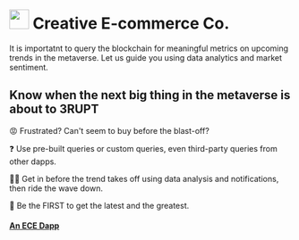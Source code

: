 #  <img src="https://user-images.githubusercontent.com/61543012/194781593-4dd309ce-afee-437b-8538-69ef5cbe42db.png" height="35" width="35" align-items="center" justify-content="center" /> Creative E-commerce Co.
It is importatnt to query the blockchain for meaningful metrics on upcoming trends in the metaverse. Let us guide you using data analytics and market sentiment.

## Know when the next big thing in the metaverse is about to 3RUPT

😡 Frustrated? Can't seem to buy before the blast-off? 

❓ Use pre-built queries or custom queries, even third-party queries from other dapps.

🔺🔻 Get in before the trend takes off using data analysis and notifications, then ride the wave down.

🚩 Be the FIRST to get the latest and the greatest.

#### [An ECE Dapp](https://github.com/eliascharlese)
